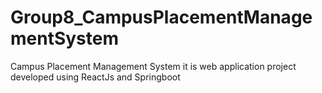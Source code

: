 # Group8_CampusPlacementManagementSystem
Campus Placement Management System it is web application project developed using ReactJs and Springboot
